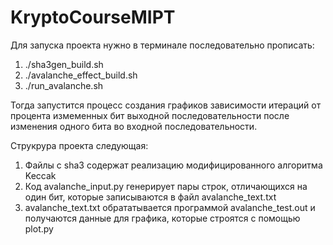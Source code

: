# KryptoCourseMIPT

Для запуска проекта нужно в терминале последовательно прописать:
1) ./sha3gen_build.sh
2) ./avalanche_effect_build.sh
3) ./run_avalanche.sh

Тогда запустится процесс создания графиков зависимости итераций от процента измеменных бит выходной последовательности после изменения одного бита 
во входной последовательности.


Струкрура проекта следующая:
1) Файлы с sha3 содержат реализацию модифицированного алгоритма Keccak
2) Код avalanche_input.py генерирует пары строк, отличающихся на один бит, которые записываются в файл avalanche_text.txt
3) avalanche_text.txt обрататывается программой avalanche_test.out и получаются данные для графика, которые строятся с помощью plot.py
